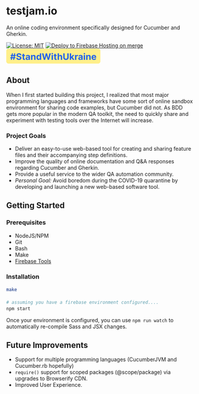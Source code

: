 # testjam.io
An online coding environment specifically designed for Cucumber and Gherkin.

[![License: MIT](https://img.shields.io/badge/License-MIT-yellow.svg)](https://opensource.org/licenses/MIT)
[![Deploy to Firebase Hosting on merge](https://github.com/stevenmhunt/testjam-io/actions/workflows/firebase-hosting-merge.yml/badge.svg)](https://github.com/stevenmhunt/testjam-io/actions/workflows/firebase-hosting-merge.yml)
[![Stand With Ukraine](https://raw.githubusercontent.com/vshymanskyy/StandWithUkraine/main/badges/StandWithUkraine.svg)](https://stand-with-ukraine.pp.ua)


## About

When I first started building this project, I realized that most major programming languages and frameworks have some sort of online sandbox environment for sharing code examples, but Cucumber did not. As BDD gets more popular in the modern QA toolkit, the need to quickly share and experiment with testing tools over the Internet will increase.

### Project Goals
- Deliver an easy-to-use web-based tool for creating and sharing feature files and their accompanying step definitions.
- Improve the quality of online documentation and Q&A responses regarding Cucumber and Gherkin.
- Provide a useful service to the wider QA automation community.
- *Personal Goal:* Avoid boredom during the COVID-19 quarantine by developing and launching a new web-based software tool.

## Getting Started

### Prerequisites
- NodeJS/NPM
- Git
- Bash
- Make
- [Firebase Tools](https://www.npmjs.com/package/firebase-tools)

### Installation
```bash
make

# assuming you have a firebase environment configured....
npm start
```

Once your environment is configured, you can use `npm run watch` to automatically re-compile Sass and JSX changes.

## Future Improvements
- Support for multiple programming languages (CucumberJVM and Cucumber.rb hopefully)
- `require()` support for scoped packages (@scope/package) via upgrades to Browserify CDN.
- Improved User Experience.